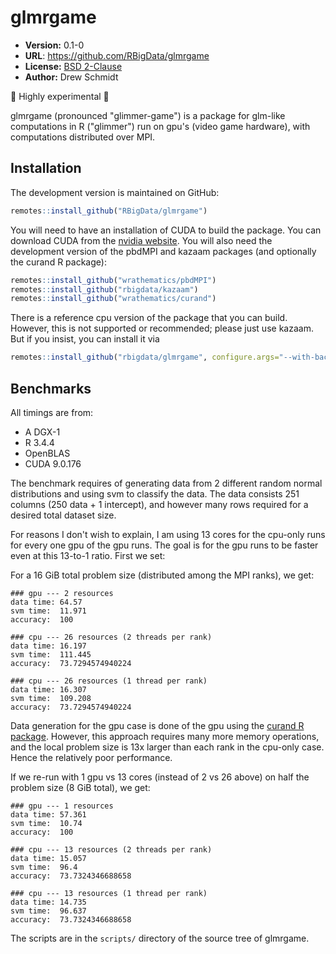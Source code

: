 # glmrgame

* **Version:** 0.1-0
* **URL**: https://github.com/RBigData/glmrgame
* **License:** [BSD 2-Clause](http://opensource.org/licenses/BSD-2-Clause)
* **Author:** Drew Schmidt

🚨 Highly experimental 🚨

glmrgame (pronounced "glimmer-game") is a package for glm-like computations in R ("glimmer") run on gpu's (video game hardware), with computations distributed over MPI.


## Installation

The development version is maintained on GitHub:

```r
remotes::install_github("RBigData/glmrgame")
```

You will need to have an installation of CUDA to build the package. You can download CUDA from the [nvidia website](https://developer.nvidia.com/cuda-downloads). You will also need the development version of the pbdMPI and kazaam packages (and optionally the curand R package):

```r
remotes::install_github("wrathematics/pbdMPI")
remotes::install_github("rbigdata/kazaam")
remotes::install_github("wrathematics/curand")
```

There is a reference cpu version of the package that you can build. However, this is not supported or recommended; please just use kazaam. But if you insist, you can install it via

```r
remotes::install_github("rbigdata/glmrgame", configure.args="--with-backend=CPU")
```



## Benchmarks

All timings are from:

* A DGX-1
* R 3.4.4
* OpenBLAS
* CUDA 9.0.176

The benchmark requires of generating data from 2 different random normal distributions and using svm to classify the data. The data consists 251 columns (250 data + 1 intercept), and however many rows required for a desired total dataset size.

For reasons I don't wish to explain, I am using 13 cores for the cpu-only runs for every one gpu of the gpu runs. The goal is for the gpu runs to be faster even at this 13-to-1 ratio. First we set:

For a 16 GiB total problem size (distributed among the MPI ranks), we get:

```
### gpu --- 2 resources 
data time: 64.57 
svm time:  11.971 
accuracy:  100 

### cpu --- 26 resources (2 threads per rank)
data time: 16.197 
svm time:  111.445 
accuracy:  73.7294574940224 

### cpu --- 26 resources (1 thread per rank)
data time: 16.307 
svm time:  109.208 
accuracy:  73.7294574940224 
```

Data generation for the gpu case is done of the gpu using the [curand R package](https://github.com/wrathematics/curand). However, this approach requires many more memory operations, and the local problem size is 13x larger than each rank in the cpu-only case. Hence the relatively poor performance.

If we re-run with 1 gpu vs 13 cores (instead of 2 vs 26 above) on half the problem size (8 GiB total), we get:

```
### gpu --- 1 resources 
data time: 57.361 
svm time:  10.74 
accuracy:  100 

### cpu --- 13 resources (2 threads per rank)
data time: 15.057 
svm time:  96.4 
accuracy:  73.7324346688658 

### cpu --- 13 resources (1 thread per rank)
data time: 14.735 
svm time:  96.637 
accuracy:  73.7324346688658 
```

The scripts are in the `scripts/` directory of the source tree of glmrgame.

